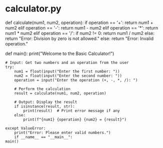 # calculator.py

def calculate(num1, num2, operation):
    if operation == '+':
        return num1 + num2
    elif operation == '-':
        return num1 - num2
    elif operation == '*':
        return num1 * num2
    elif operation == '/':
        if num2 != 0:
            return num1 / num2
        else:
            return "Error: Division by zero is not allowed."
    else:
        return "Error: Invalid operation."

def main():
    print("Welcome to the Basic Calculator!")
    
    # Input: Get two numbers and an operation from the user
    try:
        num1 = float(input("Enter the first number: "))
        num2 = float(input("Enter the second number: "))
        operation = input("Enter the operation (+, -, *, /): ")

        # Perform the calculation
        result = calculate(num1, num2, operation)

        # Output: Display the result
        if isinstance(result, str):
            print(result)  # Print error message if any
        else:
            print(f"{num1} {operation} {num2} = {result}")

    except ValueError:
        print("Error: Please enter valid numbers.")
        if __name__ == "__main__":
    main()
